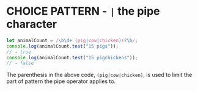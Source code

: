 # CHOICE PATTERN - `|` the pipe character
```javascript
let animalCount = /\b\d+ (pig|cow|chicken)s?\b/;
console.log(animalCount.test("15 pigs"));
// → true
console.log(animalCount.test("15 pigchickens"));
// → false
```
The parenthesis in the above code, `(pig|cow|chicken)`, is used to limit the part of pattern the pipe operator applies to. 